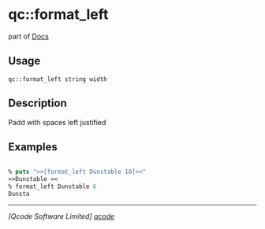 qc::format_left
===============

part of [Docs](../index.md)

Usage
-----
`qc::format_left string width`

Description
-----------
Padd with spaces left justified

Examples
--------
```tcl

% puts ">>[format_left Dunstable 10]<<"
>>Dunstable <<
% format_left Dunstable 6
Dunsta

```

----------------------------------
*[Qcode Software Limited] [qcode]*

[qcode]: http://www.qcode.co.uk "Qcode Software"